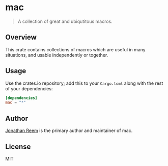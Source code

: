 # mac

> A collection of great and ubiqutitous macros.

## Overview

This crate contains collections of macros which are useful in many situations,
and usable independently or together.

## Usage

Use the crates.io repository; add this to your `Cargo.toml` along
with the rest of your dependencies:

```toml
[dependencies]
mac = "*"
```

## Author

[Jonathan Reem](https://medium.com/@jreem) is the primary author and maintainer of mac.

## License

MIT

